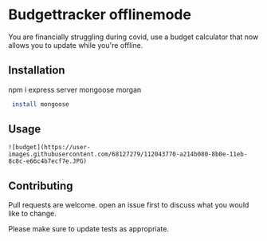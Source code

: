 # Budgettracker offlinemode

You are financially struggling during covid, use a budget calculator that now allows you to update while you're offline.

## Installation

npm i express server mongoose morgan

```bash
 install mongoose
```

## Usage

```
![budget](https://user-images.githubusercontent.com/68127279/112043770-a214b080-8b0e-11eb-8c8c-e66c4b7ecf7e.JPG)

```

## Contributing
Pull requests are welcome. open an issue first to discuss what you would like to change.

Please make sure to update tests as appropriate.
